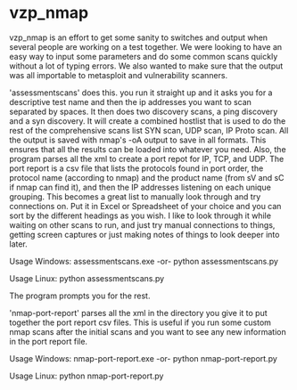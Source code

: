 vzp_nmap
========

vzp_nmap is an effort to get some sanity to switches and
output when several people are working on a test together.
We were looking to have an easy way to input some parameters
and do some common scans quickly without a lot of typing errors.
We also wanted to make sure that the output was all importable
to metasploit and vulnerability scanners.

'assessmentscans' does this.  you run it straight up and it asks
you for a descriptive test name and then the ip addresses you want 
to scan separated by spaces.  It then does two discovery scans,
a ping discovery and a syn discovery.  It will create a combined
hostlist that is used to do the rest of the comprehensive scans
list SYN scan, UDP scan, IP Proto scan.  All the output is saved
with nmap's -oA output to save in all formats.  This ensures that 
all the results can be loaded into whatever you need.  Also, the 
program parses all the xml to create a port repot for IP, TCP, 
and UDP.  The port report is a csv file that lists the protocols
found in port order, the protocol name (according to nmap) and 
the product name (from sV and sC if nmap can find it), and then 
the IP addresses listening on each unique grouping.  This becomes
a great list to manually look through and try connections on.  Put
it in Excel or Spreadsheet of your choice and you can sort by 
the different headings as you wish.  I like to look through it while
waiting on other scans to run, and just try manual connections to
things, getting screen captures or just making notes of things to 
look deeper into later.

Usage Windows:
assessmentscans.exe
-or-
python assessmentscans.py

Usage Linux:
python assessmentscans.py

The program prompts you for the rest.


'nmap-port-report' parses all the xml in the directory you give it
to put together the port report csv files.  This is useful if you run
some custom nmap scans after the initial scans and you want to see
any new information in the port report file.

Usage Windows:
nmap-port-report.exe
-or-
python nmap-port-report.py

Usage Linux:
python nmap-port-report.py

